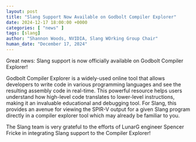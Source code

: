 ```yaml
---
layout: post
title: "Slang Support Now Available on Godbolt Compiler Explorer"
date: 2024-12-17 18:00:00 +0000
categories: [ "news" ]
tags: [slang]
author: "Shannon Woods, NVIDIA, Slang WOrking Group Chair"
human_date: "December 17, 2024"
---
```


Great news: Slang support is now officially available on Godbolt Compiler Explorer!
 
Godbolt Compiler Explorer is a widely-used online tool that allows developers to write code in various programming languages and see the resulting assembly code in real-time. This powerful resource helps users understand how high-level code translates to lower-level instructions, making it an invaluable educational and debugging tool. For Slang, this provides an avenue for viewing the SPIR-V output for a given Slang program directly in a compiler explorer tool which may already be familiar to you.

The Slang team is very grateful to the efforts of LunarG engineer Spencer Fricke in integrating Slang support to the Compiler Explorer!

